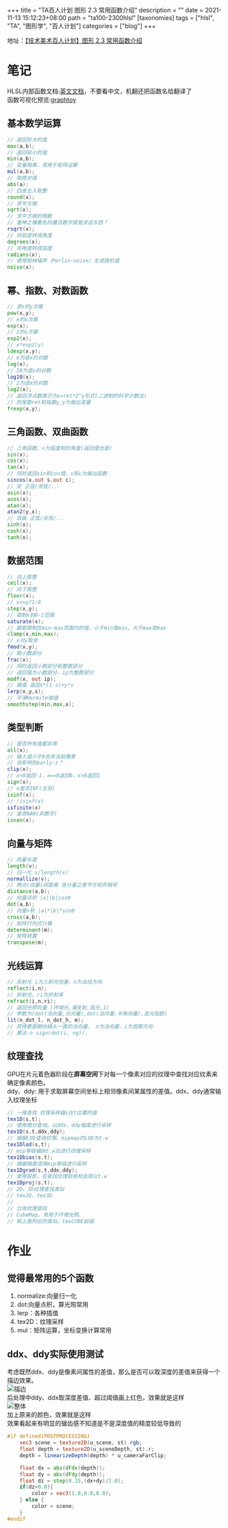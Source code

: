 +++
title = "TA百人计划 图形 2.3 常用函数介绍"
description = ""
date = 2021-11-13 15:12:23+08:00
path = "ta100-2300hlsl"
[taxonomies]
tags = ["hlsl", "TA", "图形学", "百人计划"]
categories = ["blog"]
+++

地址：[【技术美术百人计划】图形 2.3 常用函数介绍](https://www.bilibili.com/video/BV1q64y1m7Ev)

<!-- more -->
# 笔记
HLSL内部函数文档:[英文文档](https://docs.microsoft.com/en-us/windows/win32/direct3dhlsl/dx-graphics-hlsl-intrinsic-functions)，不要看中文，机翻还把函数名给翻译了  
函数可视化预览:[graphtoy](https://graphtoy.com/)
## 基本数学运算
```glsl
// 返回较大的值
max(a,b);
// 返回较小的值
min(a,b);
// 变量相乘，常用于矩阵运算
mul(a,b);
// 取绝对值
abs(a);
// 四舍五入取整
round(x);
// 求平方根
sqrt(x);
// 求平方根的倒数
// 雷神之锤著名的魔法数字就是求这东西？
rsqrt(x);
// 将弧度转成角度
degrees(x);
// 将角度转成弧度
radians(x);
// 使用柏林噪声（Perlin-noise）生成随机值
noise(x);
```
## 幂、指数、对数函数
```glsl
// 求x的y次幂
pow(x,y);
// e的x次幂
exp(x);
// 2的x次幂
exp2(x);
// x*exp2(y)
ldexp(x,y);
// e为底x的对数
log(x);
// 10为底x的对数
log10(x);
// 2为底x的对数
log2(x);
// 返回浮点数表示为x=ret*2^y形式(二进制的科学计数法)
// 的尾数ret和指数y,y为输出变量
frexp(x,y);
```
## 三角函数、双曲函数
```glsl
// 三角函数，x为弧度制的角度(返回值也是)
sin(x);
cos(x);
tan(x);
// 同时返回sin和cos值，s和c为输出函数
sincos(x,out s,out c);
// 反 正弦/余弦/...
asin(x);
acos(x);
atan(x);
atan2(y,x);
// 双曲 正弦/余弦/...
sinh(x);
cosh(x);
tanh(x);
```
## 数据范围
```glsl
// 向上取整
ceil(x);
// 向下取整
floor(x);
// x<=y?1:0
step(x,y);
// 钳制x到0-1范围
saturate(x);
// 截取限制在min-max范围内的值，小于min取min，大于max取max
clamp(x,min,max);
// x对y取余
fmod(x,y);
// 取小数部分
frac(x);
// 同时返回小数部分和整数部分
// 返回值为小数部分，ip为整数部分
modf(x, out ip);
// 插值 返回x*(1-s)+y*s
lerp(x,y,s);
// 平滑Hermite插值
smoothstep(min,max,x);
```
## 类型判断
```glsl
// 是否所有值都非零
all(x);
// 输入值小于0丢弃当前像素
// 会影响到early-z？
clip(x);
// x<0返回-1，x==0返回0，x>0返回1
sign(x);
// x是否INF(无穷)
isinf(x);
// !isinf(x)
isfinite(x)
// 是否NAN(非数字)
isnan(x);
```
## 向量与矩阵
```glsl
// 向量长度
length(v);
// 归一化 x/length(x)
normallize(v);
// 两点(向量)间距离 各分量之差平方和开根号
distance(a,b);
// 向量点积 |a||b|cosΘ
dot(a,b);
// 向量×积 |a|*|b|*sinΘ
cross(a,b);
// 矩阵行列式计算
determinant(m);
// 矩阵转置
transpose(m);

```
## 光线运算
```glsl
// 反射光 i为入射光向量，n为法线方向
reflect(i,n);
// 折射光。ri为折射率
refract(i,n,ri);
// 返回光照向量 (环境光,漫反射,高光,1)
// 参数为(dot(法向量,光向量),dot(法向量,半角向量),高光指数)
lit(n_dot_l, n_dot_h, m);
// 获得表面朝向镜头一面的法向量。 n为法向量，i为观察方向
// 算法-n sign(dot(i, ng)).
```
## 纹理查找
GPU在片元着色器阶段在**屏幕空间**下对每一个像素对应的纹理中查找对应纹素来确定像素颜色。  
ddy、ddy: 用于求取屏幕空间坐标上相邻像素间某属性的差值。ddx、ddy通常输入纹理坐标
```glsl
// 一维查找 纹理采样器s在t位置的值
tex1D(s,t);
// 使用微分查询。以ddx，ddy幅度进行采样
tex1D(s,t,ddx,ddy);
// 根据LOD查询纹理。mipmap的LOD为t.w
tex1Dlod(s,t);
// mip等级偏执t.w后进行纹理采样
tex1Dbias(s,t);
// 根据梯度选择mip等级进行采样
tex1Dgrad(s,t,ddx,ddy);
// 使用投影，在查找纹理前坐标会除以t.w
tex1Dproj(s,t);
// 2D、3D纹理查找类似
// tex2D、tex3D
//
// 立体纹理查找
// CubeMap。常用于环境光照。  
// 和上面列出的类似。texCUBE前缀
```

# 作业
## 觉得最常用的5个函数
1. normalize:向量归一化
2. dot:向量点积，算光照常用
3. lerp：各种插值
4. tex2D：纹理采样
5. mul：矩阵运算，坐标变换计算常用
## ddx、ddy实际使用测试
考虑既然ddx、ddy是像素间属性的差值，那么是否可以取深度的差值来获得一个描边效果。  
![描边](1.png)  
后处理中ddy、ddx取深度差值、超过阈值画上红色，效果就是这样  
![整体](2.png)  
加上原来的颜色，效果就是这样  
效果看起来有明显的锯齿感不知道是不是深度值的精度较低导致的
```glsl
#if defined(POSTPROCESSING)
    vec3 scene = texture2D(u_scene, st).rgb;
    float depth = texture2D(u_sceneDepth, st).r;
    depth = linearizeDepth(depth) * u_cameraFarClip;

    float dx = abs(dFdx(depth));
    float dy = abs(dFdy(depth));
    float dz = step(0.15,(dx+dy)/2.0);
    if(dz>0.0){
        color = vec3(1.0,0.0,0.0);
    } else {
        color = scene;
    }
#endif

```
